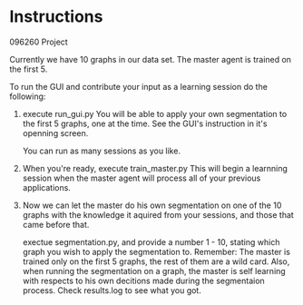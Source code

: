 # Instructions
096260 Project


Currently we have 10 graphs in our data set. The master agent is trained on the first 5.

To run the GUI and contribute your input as a learning session do the following:

1.  execute run_gui.py
    You will be able to apply your own segmentation to the first 5 graphs, one at the time.
    See the GUI's instruction in it's openning screen.
    
    You can run as many sessions as you like.
    
2.  When you're ready, execute train_master.py
    This will begin a learnning session when the master agent will process all of your
    previous applications.
    
3.  Now we can let the master do his own segmentation on one of the 10 graphs with the knowledge
    it aquired from your sessions, and those that came before that.
    
    exectue segmentation.py, and provide a number 1 - 10, stating which graph you wish
    to apply the segmentation to.
    Remember: The master is trained only on the first 5 graphs, the rest of them are a wild card.
    Also, when running the segmentation on a graph, the master is self learning with respects to
    his own decitions made during the segmentaion process.
    Check results.log to see what you got.
